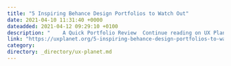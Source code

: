 ```yaml
---
title: "5 Inspiring Behance Design Portfolios to Watch Out"
date: 2021-04-10 11:31:40 +0000
dateadded: 2021-04-12 09:29:10 +0100
description: "    A Quick Portfolio Review  Continue reading on UX Planet »  "
link: "https://uxplanet.org/5-inspiring-behance-design-portfolios-to-watch-out-93f7f2cb93e3?source=rss----819cc2aaeee0---4"
category:
directory: _directory/ux-planet.md
---
```

